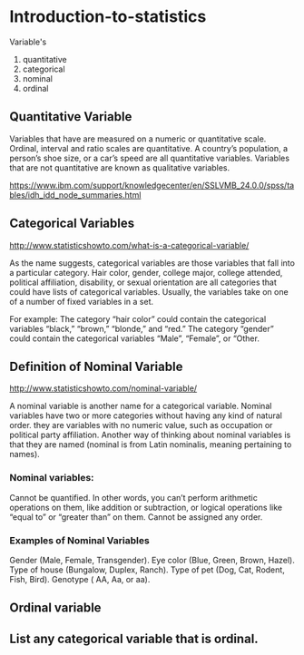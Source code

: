 # Introduction-to-statistics


Variable's
 
 
 1) quantitative
 2) categorical
 3) nominal
 4) ordinal
 
 
 ## Quantitative Variable

Variables that have are measured on a numeric or quantitative scale. Ordinal, interval and ratio scales are quantitative. A country’s population, a person’s shoe size, or a car’s speed are all quantitative variables. Variables that are not quantitative are known as qualitative variables.


https://www.ibm.com/support/knowledgecenter/en/SSLVMB_24.0.0/spss/tables/idh_idd_node_summaries.html



## Categorical Variables

http://www.statisticshowto.com/what-is-a-categorical-variable/

As the name suggests, categorical variables are those variables that fall into a particular category. Hair color, gender, college major, college attended, political affiliation, disability, or sexual orientation are all categories that could have lists of categorical variables. Usually, the variables take on one of a number of fixed variables in a set.

For example:
The category “hair color” could contain the categorical variables “black,” “brown,” “blonde,” and “red.”
The category “gender” could contain the categorical variables “Male”, “Female”, or “Other.


## Definition of Nominal Variable

http://www.statisticshowto.com/nominal-variable/

A nominal variable is another name for a categorical variable. Nominal variables have two or more categories without having any kind of natural order. they are variables with no numeric value, such as occupation or political party affiliation. Another way of thinking about nominal variables is that they are named (nominal is from Latin nominalis, meaning pertaining to names).

### Nominal variables:

Cannot be quantified. In other words, you can’t perform arithmetic operations on them, like addition or subtraction, or logical operations like “equal to” or “greater than” on them.
Cannot be assigned any order.


### Examples of Nominal Variables
Gender (Male, Female, Transgender).
Eye color (Blue, Green, Brown, Hazel).
Type of house (Bungalow, Duplex, Ranch).
Type of pet (Dog, Cat, Rodent, Fish, Bird).
Genotype ( AA, Aa, or aa).


## Ordinal variable
## List any categorical variable that is ordinal.
